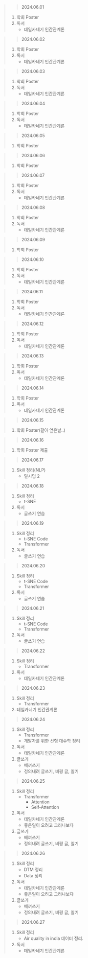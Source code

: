 > > 2024.06.01
> 1. 학회 Poster
> 2. 독서
>    - 데일카네기 인간관계론

> > 2024.06.02
> 1. 학회 Poster
> 2. 독서
>    - 데일카네기 인간관계론

> > 2024.06.03
> 1. 학회 Poster
> 2. 독서
>    - 데일카네기 인간관계론

> > 2024.06.04
> 1. 학회 Poster
> 2. 독서
>    - 데일카네기 인간관계론

> > 2024.06.05
> 1. 학회 Poster

> > 2024.06.06
> 1. 학회 Poster

> > 2024.06.07
> 1. 학회 Poster
> 2. 독서
>    - 데일카네기 인간관계론

> > 2024.06.08
> 1. 학회 Poster
> 2. 독서
>    - 데일카네기 인간관계론

> > 2024.06.09
> 1. 학회 Poster

> > 2024.06.10
> 1. 학회 Poster
> 2. 독서
>    - 데일카네기 인간관계론

> > 2024.06.11
> 1. 학회 Poster
> 2. 독서
>    - 데일카네기 인간관계론

> > 2024.06.12
> 1. 학회 Poster
> 2. 독서
>    - 데일카네기 인간관계론

> > 2024.06.13
> 1. 학회 Poster
> 2. 독서
>    - 데일카네기 인간관계론


> > 2024.06.14
> 1. 학회 Poster
> 2. 독서
>    - 데일카네기 인간관계론

> > 2024.06.15
> 1. 학회 Poster(갈아 엎은날..)

> > 2024.06.16
> 1. 학회 Poster 제출

> > 2024.06.17
> 1. Skill 정리(NLP)
>    - 밑시딥 2

> > 2024.06.18
> 1. Skill 정리
>    - t-SNE
> 2. 독서
>    - 글쓰기 연습

> > 2024.06.19
> 1. Skill 정리
>    - t-SNE Code
>    - Transformer
> 2. 독서
>    - 글쓰기 연습

> > 2024.06.20
> 1. Skill 정리
>    - t-SNE Code
>    - Transformer
> 2. 독서
>    - 글쓰기 연습

> > 2024.06.21
> 1. Skill 정리
>    - t-SNE Code
>    - Transformer
> 2. 독서
>    - 글쓰기 연습

> > 2024.06.22
> 1. Skill 정리
>    - Transformer
> 2. 독서
>    - 데일카네기 인간관계론

> > 2024.06.23
> 1. Skill 정리
>    - Transformer
> 2. 데일카네기 인간관계론

> > 2024.06.24
> 1. Skill 정리
>    - Transformer
>    - 개발자를 위한 선형 대수학 정리
> 2. 독서
>    - 데일카네기 인간관계론
> 3. 글쓰기
>    - 베껴쓰기
>    - 정의내려 글쓰기, 비평 글, 일기

> > 2024.06.25
> 1. Skill 정리
>    - Transformer
>      - Attention
>      - Self-Attention
> 2. 독서
>    - 데일카네기 인간관계론
>    - 좋은일이 오려고 그러나보다
> 3. 글쓰기
>    - 베껴쓰기
>    - 정의내려 글쓰기, 비평 글, 일기 

> > 2024.06.26
> 1. Skill 정리
>    - DTM 정리
>    - Data 정리
> 2. 독서
>    - 데일카네기 인간관계론
>    - 좋은일이 오려고 그러나보다
> 3. 글쓰기
>    - 베껴쓰기
>    - 정의내려 글쓰기, 비평 글, 일기 

> > 2024.06.27
> 1. Skill 정리
>    - Air quality in india 데이터 정리.
> 2. 독서
>    - 데일카네기 인간관계론
